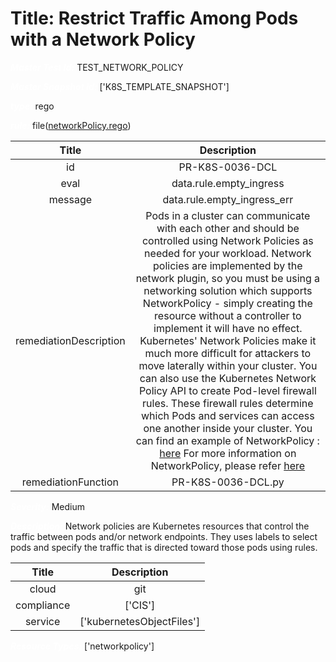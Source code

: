 



# Title: Restrict Traffic Among Pods with a Network Policy


***<font color="white">Master Test Id:</font>*** TEST_NETWORK_POLICY

***<font color="white">Master Snapshot Id:</font>*** ['K8S_TEMPLATE_SNAPSHOT']

***<font color="white">type:</font>*** rego

***<font color="white">rule:</font>*** file([networkPolicy.rego])  
  
  
  
  

|Title|Description|
| :---: | :---: |
|id|PR-K8S-0036-DCL|
|eval|data.rule.empty_ingress|
|message|data.rule.empty_ingress_err|
|remediationDescription|Pods in a cluster can communicate with each other and should be controlled using Network Policies as needed for your workload. Network policies are implemented by the network plugin, so you must be using a networking solution which supports NetworkPolicy - simply creating the resource without a controller to implement it will have no effect. Kubernetes' Network Policies make it much more difficult for attackers to move laterally within your cluster. You can also use the Kubernetes Network Policy API to create Pod-level firewall rules. These firewall rules determine which Pods and services can access one another inside your cluster. You can find an example of NetworkPolicy : <a href='https://kubernetes.io/docs/concepts/services-networking/network-policies/#the-networkpolicy-resource' target='_blank'>here</a> For more information on NetworkPolicy, please refer <a href='https://kubernetes.io/docs/reference/generated/kubernetes-api/v1.16/#networkpolicy-v1-networking-k8s-io' target='_blank'>here</a>|
|remediationFunction|PR-K8S-0036-DCL.py|


***<font color="white">Severity:</font>*** Medium

***<font color="white">Description:</font>*** Network policies are Kubernetes resources that control the traffic between pods and/or network endpoints. They uses labels to select pods and specify the traffic that is directed toward those pods using rules.  
  
  

|Title|Description|
| :---: | :---: |
|cloud|git|
|compliance|['CIS']|
|service|['kubernetesObjectFiles']|


***<font color="white">Resource Types:</font>*** ['networkpolicy']


[networkPolicy.rego]: https://github.com/prancer-io/prancer-compliance-test/tree/master/kubernetes/iac/networkPolicy.rego
